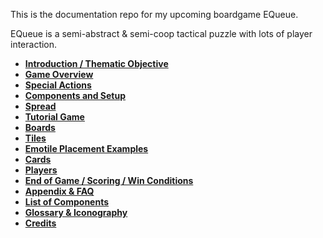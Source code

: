 This is the documentation repo for my upcoming boardgame EQueue. 

EQueue is a semi-abstract & semi-coop tactical puzzle with lots of player interaction.

- **[Introduction / Thematic Objective](01-Introduction)**
- **[Game Overview](02-Game-Overview)**
- **[Special Actions](03-Special-Actions)**
- **[Components and Setup](04-Components-and-Setup)**
- **[Spread](05-Spread)**
- **[Tutorial Game](06-Tutorial-Game)**
- **[Boards](07-Boards)**
- **[Tiles](08-Tiles)**
- **[Emotile Placement Examples](09-Emotile-Placement-Examples)**
- **[Cards](10-Cards)**
- **[Players](11-Players)**
- **[End of Game / Scoring / Win Conditions](12-Endgame&Scoring&Win-Conditions)**
- **[Appendix & FAQ](13-Appendix&FAQ)**
- **[List of Components](14-List-of-Components)**
- **[Glossary & Iconography](15-Glossary&Iconography)**
- **[Credits](16-Credits)**
